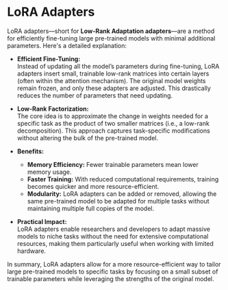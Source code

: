 # LoRA Adapters

LoRA adapters—short for **Low-Rank Adaptation adapters**—are a method for efficiently fine-tuning large pre-trained models with minimal additional parameters. Here's a detailed explanation:

- **Efficient Fine-Tuning:**  
  Instead of updating all the model’s parameters during fine-tuning, LoRA adapters insert small, trainable low-rank matrices into certain layers (often within the attention mechanism). The original model weights remain frozen, and only these adapters are adjusted. This drastically reduces the number of parameters that need updating.

- **Low-Rank Factorization:**  
  The core idea is to approximate the change in weights needed for a specific task as the product of two smaller matrices (i.e., a low-rank decomposition). This approach captures task-specific modifications without altering the bulk of the pre-trained model.

- **Benefits:**  
  - **Memory Efficiency:** Fewer trainable parameters mean lower memory usage.  
  - **Faster Training:** With reduced computational requirements, training becomes quicker and more resource-efficient.  
  - **Modularity:** LoRA adapters can be added or removed, allowing the same pre-trained model to be adapted for multiple tasks without maintaining multiple full copies of the model.

- **Practical Impact:**  
  LoRA adapters enable researchers and developers to adapt massive models to niche tasks without the need for extensive computational resources, making them particularly useful when working with limited hardware.

In summary, LoRA adapters allow for a more resource-efficient way to tailor large pre-trained models to specific tasks by focusing on a small subset of trainable parameters while leveraging the strengths of the original model.